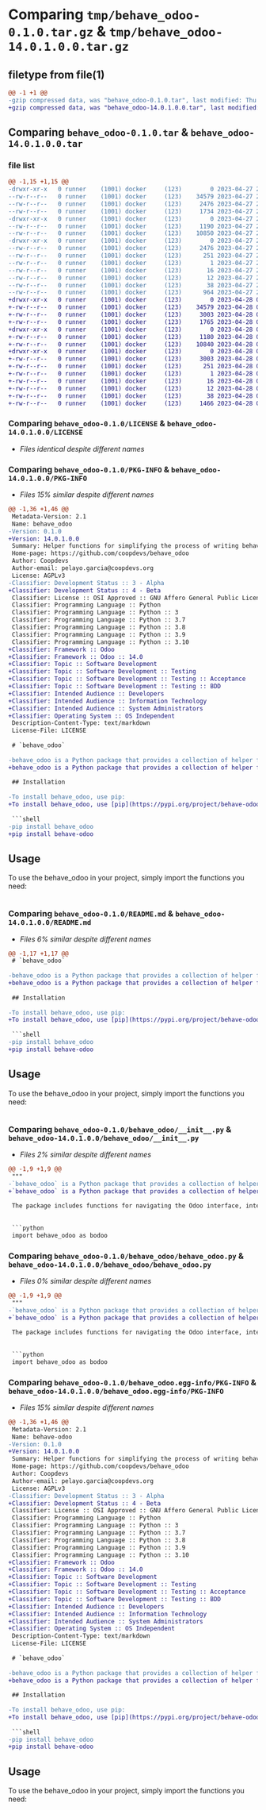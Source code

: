 # Comparing `tmp/behave_odoo-0.1.0.tar.gz` & `tmp/behave_odoo-14.0.1.0.0.tar.gz`

## filetype from file(1)

```diff
@@ -1 +1 @@
-gzip compressed data, was "behave_odoo-0.1.0.tar", last modified: Thu Apr 27 23:18:54 2023, max compression
+gzip compressed data, was "behave_odoo-14.0.1.0.0.tar", last modified: Fri Apr 28 00:37:46 2023, max compression
```

## Comparing `behave_odoo-0.1.0.tar` & `behave_odoo-14.0.1.0.0.tar`

### file list

```diff
@@ -1,15 +1,15 @@
-drwxr-xr-x   0 runner    (1001) docker     (123)        0 2023-04-27 23:18:54.933476 behave_odoo-0.1.0/
--rw-r--r--   0 runner    (1001) docker     (123)    34579 2023-04-27 23:18:41.000000 behave_odoo-0.1.0/LICENSE
--rw-r--r--   0 runner    (1001) docker     (123)     2476 2023-04-27 23:18:54.933476 behave_odoo-0.1.0/PKG-INFO
--rw-r--r--   0 runner    (1001) docker     (123)     1734 2023-04-27 23:18:41.000000 behave_odoo-0.1.0/README.md
-drwxr-xr-x   0 runner    (1001) docker     (123)        0 2023-04-27 23:18:54.933476 behave_odoo-0.1.0/behave_odoo/
--rw-r--r--   0 runner    (1001) docker     (123)     1190 2023-04-27 23:18:41.000000 behave_odoo-0.1.0/behave_odoo/__init__.py
--rw-r--r--   0 runner    (1001) docker     (123)    10850 2023-04-27 23:18:41.000000 behave_odoo-0.1.0/behave_odoo/behave_odoo.py
-drwxr-xr-x   0 runner    (1001) docker     (123)        0 2023-04-27 23:18:54.933476 behave_odoo-0.1.0/behave_odoo.egg-info/
--rw-r--r--   0 runner    (1001) docker     (123)     2476 2023-04-27 23:18:54.000000 behave_odoo-0.1.0/behave_odoo.egg-info/PKG-INFO
--rw-r--r--   0 runner    (1001) docker     (123)      251 2023-04-27 23:18:54.000000 behave_odoo-0.1.0/behave_odoo.egg-info/SOURCES.txt
--rw-r--r--   0 runner    (1001) docker     (123)        1 2023-04-27 23:18:54.000000 behave_odoo-0.1.0/behave_odoo.egg-info/dependency_links.txt
--rw-r--r--   0 runner    (1001) docker     (123)       16 2023-04-27 23:18:54.000000 behave_odoo-0.1.0/behave_odoo.egg-info/requires.txt
--rw-r--r--   0 runner    (1001) docker     (123)       12 2023-04-27 23:18:54.000000 behave_odoo-0.1.0/behave_odoo.egg-info/top_level.txt
--rw-r--r--   0 runner    (1001) docker     (123)       38 2023-04-27 23:18:54.933476 behave_odoo-0.1.0/setup.cfg
--rw-r--r--   0 runner    (1001) docker     (123)      964 2023-04-27 23:18:41.000000 behave_odoo-0.1.0/setup.py
+drwxr-xr-x   0 runner    (1001) docker     (123)        0 2023-04-28 00:37:46.740896 behave_odoo-14.0.1.0.0/
+-rw-r--r--   0 runner    (1001) docker     (123)    34579 2023-04-28 00:37:28.000000 behave_odoo-14.0.1.0.0/LICENSE
+-rw-r--r--   0 runner    (1001) docker     (123)     3003 2023-04-28 00:37:46.740896 behave_odoo-14.0.1.0.0/PKG-INFO
+-rw-r--r--   0 runner    (1001) docker     (123)     1765 2023-04-28 00:37:28.000000 behave_odoo-14.0.1.0.0/README.md
+drwxr-xr-x   0 runner    (1001) docker     (123)        0 2023-04-28 00:37:46.736896 behave_odoo-14.0.1.0.0/behave_odoo/
+-rw-r--r--   0 runner    (1001) docker     (123)     1180 2023-04-28 00:37:28.000000 behave_odoo-14.0.1.0.0/behave_odoo/__init__.py
+-rw-r--r--   0 runner    (1001) docker     (123)    10840 2023-04-28 00:37:28.000000 behave_odoo-14.0.1.0.0/behave_odoo/behave_odoo.py
+drwxr-xr-x   0 runner    (1001) docker     (123)        0 2023-04-28 00:37:46.740896 behave_odoo-14.0.1.0.0/behave_odoo.egg-info/
+-rw-r--r--   0 runner    (1001) docker     (123)     3003 2023-04-28 00:37:46.000000 behave_odoo-14.0.1.0.0/behave_odoo.egg-info/PKG-INFO
+-rw-r--r--   0 runner    (1001) docker     (123)      251 2023-04-28 00:37:46.000000 behave_odoo-14.0.1.0.0/behave_odoo.egg-info/SOURCES.txt
+-rw-r--r--   0 runner    (1001) docker     (123)        1 2023-04-28 00:37:46.000000 behave_odoo-14.0.1.0.0/behave_odoo.egg-info/dependency_links.txt
+-rw-r--r--   0 runner    (1001) docker     (123)       16 2023-04-28 00:37:46.000000 behave_odoo-14.0.1.0.0/behave_odoo.egg-info/requires.txt
+-rw-r--r--   0 runner    (1001) docker     (123)       12 2023-04-28 00:37:46.000000 behave_odoo-14.0.1.0.0/behave_odoo.egg-info/top_level.txt
+-rw-r--r--   0 runner    (1001) docker     (123)       38 2023-04-28 00:37:46.740896 behave_odoo-14.0.1.0.0/setup.cfg
+-rw-r--r--   0 runner    (1001) docker     (123)     1466 2023-04-28 00:37:28.000000 behave_odoo-14.0.1.0.0/setup.py
```

### Comparing `behave_odoo-0.1.0/LICENSE` & `behave_odoo-14.0.1.0.0/LICENSE`

 * *Files identical despite different names*

### Comparing `behave_odoo-0.1.0/PKG-INFO` & `behave_odoo-14.0.1.0.0/PKG-INFO`

 * *Files 15% similar despite different names*

```diff
@@ -1,36 +1,46 @@
 Metadata-Version: 2.1
 Name: behave_odoo
-Version: 0.1.0
+Version: 14.0.1.0.0
 Summary: Helper functions for simplifying the process of writing behave tests for Odoo
 Home-page: https://github.com/coopdevs/behave_odoo
 Author: Coopdevs
 Author-email: pelayo.garcia@coopdevs.org
 License: AGPLv3
-Classifier: Development Status :: 3 - Alpha
+Classifier: Development Status :: 4 - Beta
 Classifier: License :: OSI Approved :: GNU Affero General Public License v3
 Classifier: Programming Language :: Python
 Classifier: Programming Language :: Python :: 3
 Classifier: Programming Language :: Python :: 3.7
 Classifier: Programming Language :: Python :: 3.8
 Classifier: Programming Language :: Python :: 3.9
 Classifier: Programming Language :: Python :: 3.10
+Classifier: Framework :: Odoo
+Classifier: Framework :: Odoo :: 14.0
+Classifier: Topic :: Software Development
+Classifier: Topic :: Software Development :: Testing
+Classifier: Topic :: Software Development :: Testing :: Acceptance
+Classifier: Topic :: Software Development :: Testing :: BDD
+Classifier: Intended Audience :: Developers
+Classifier: Intended Audience :: Information Technology
+Classifier: Intended Audience :: System Administrators
+Classifier: Operating System :: OS Independent
 Description-Content-Type: text/markdown
 License-File: LICENSE
 
 # `behave_odoo`
 
-behave_odoo is a Python package that provides a collection of helper functions designed to simplify the process of writing [behave](https://github.com/behave) tests for Odoo applications. The package includes functions for navigating the Odoo interface, interacting with form fields, and performing common actions within the Odoo environment.
+behave_odoo is a Python package that provides a collection of helper functions designed to simplify the process of writing [behave](https://github.com/behave) tests for Odoo 14. The package includes functions for navigating the Odoo interface, interacting with form fields, and performing common actions within the Odoo environment.
 
 ## Installation
 
-To install behave_odoo, use pip:
+To install behave_odoo, use [pip](https://pypi.org/project/behave-odoo/):
 
 ```shell
-pip install behave_odoo
+pip install behave-odoo
 ```
 
 ## Usage
 
 To use the behave_odoo in your project, simply import the functions you need:
 
 ```python
```

### Comparing `behave_odoo-0.1.0/README.md` & `behave_odoo-14.0.1.0.0/README.md`

 * *Files 6% similar despite different names*

```diff
@@ -1,17 +1,17 @@
 # `behave_odoo`
 
-behave_odoo is a Python package that provides a collection of helper functions designed to simplify the process of writing [behave](https://github.com/behave) tests for Odoo applications. The package includes functions for navigating the Odoo interface, interacting with form fields, and performing common actions within the Odoo environment.
+behave_odoo is a Python package that provides a collection of helper functions designed to simplify the process of writing [behave](https://github.com/behave) tests for Odoo 14. The package includes functions for navigating the Odoo interface, interacting with form fields, and performing common actions within the Odoo environment.
 
 ## Installation
 
-To install behave_odoo, use pip:
+To install behave_odoo, use [pip](https://pypi.org/project/behave-odoo/):
 
 ```shell
-pip install behave_odoo
+pip install behave-odoo
 ```
 
 ## Usage
 
 To use the behave_odoo in your project, simply import the functions you need:
 
 ```python
```

### Comparing `behave_odoo-0.1.0/behave_odoo/__init__.py` & `behave_odoo-14.0.1.0.0/behave_odoo/__init__.py`

 * *Files 2% similar despite different names*

```diff
@@ -1,9 +1,9 @@
 """
-`behave_odoo` is a Python package that provides a collection of helper functions designed to simplify the process of writing behave tests for Odoo applications. 
+`behave_odoo` is a Python package that provides a collection of helper functions designed to simplify the process of writing behave tests for Odoo 14. 
 
 The package includes functions for navigating the Odoo interface, interacting with form fields, and performing common actions within the Odoo environment.
 
 
 ```python
 import behave_odoo as bodoo
```

### Comparing `behave_odoo-0.1.0/behave_odoo/behave_odoo.py` & `behave_odoo-14.0.1.0.0/behave_odoo/behave_odoo.py`

 * *Files 0% similar despite different names*

```diff
@@ -1,9 +1,9 @@
 """
-`behave_odoo` is a Python package that provides a collection of helper functions designed to simplify the process of writing behave tests for Odoo applications. 
+`behave_odoo` is a Python package that provides a collection of helper functions designed to simplify the process of writing behave tests for Odoo 14. 
 
 The package includes functions for navigating the Odoo interface, interacting with form fields, and performing common actions within the Odoo environment.
 
 
 ```python
 import behave_odoo as bodoo
```

### Comparing `behave_odoo-0.1.0/behave_odoo.egg-info/PKG-INFO` & `behave_odoo-14.0.1.0.0/behave_odoo.egg-info/PKG-INFO`

 * *Files 15% similar despite different names*

```diff
@@ -1,36 +1,46 @@
 Metadata-Version: 2.1
 Name: behave-odoo
-Version: 0.1.0
+Version: 14.0.1.0.0
 Summary: Helper functions for simplifying the process of writing behave tests for Odoo
 Home-page: https://github.com/coopdevs/behave_odoo
 Author: Coopdevs
 Author-email: pelayo.garcia@coopdevs.org
 License: AGPLv3
-Classifier: Development Status :: 3 - Alpha
+Classifier: Development Status :: 4 - Beta
 Classifier: License :: OSI Approved :: GNU Affero General Public License v3
 Classifier: Programming Language :: Python
 Classifier: Programming Language :: Python :: 3
 Classifier: Programming Language :: Python :: 3.7
 Classifier: Programming Language :: Python :: 3.8
 Classifier: Programming Language :: Python :: 3.9
 Classifier: Programming Language :: Python :: 3.10
+Classifier: Framework :: Odoo
+Classifier: Framework :: Odoo :: 14.0
+Classifier: Topic :: Software Development
+Classifier: Topic :: Software Development :: Testing
+Classifier: Topic :: Software Development :: Testing :: Acceptance
+Classifier: Topic :: Software Development :: Testing :: BDD
+Classifier: Intended Audience :: Developers
+Classifier: Intended Audience :: Information Technology
+Classifier: Intended Audience :: System Administrators
+Classifier: Operating System :: OS Independent
 Description-Content-Type: text/markdown
 License-File: LICENSE
 
 # `behave_odoo`
 
-behave_odoo is a Python package that provides a collection of helper functions designed to simplify the process of writing [behave](https://github.com/behave) tests for Odoo applications. The package includes functions for navigating the Odoo interface, interacting with form fields, and performing common actions within the Odoo environment.
+behave_odoo is a Python package that provides a collection of helper functions designed to simplify the process of writing [behave](https://github.com/behave) tests for Odoo 14. The package includes functions for navigating the Odoo interface, interacting with form fields, and performing common actions within the Odoo environment.
 
 ## Installation
 
-To install behave_odoo, use pip:
+To install behave_odoo, use [pip](https://pypi.org/project/behave-odoo/):
 
 ```shell
-pip install behave_odoo
+pip install behave-odoo
 ```
 
 ## Usage
 
 To use the behave_odoo in your project, simply import the functions you need:
 
 ```python
```

